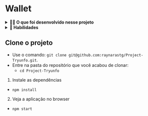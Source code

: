 # Wallet

<details>
  <summary><strong>👨‍💻 O que foi desenvolvido nesse projeto</strong></summary><br />

 Neste projeto foi desenvolvido um jogo no estilo Super Trunfo! Ao utilizar essa aplicação a pessoa usuária deverá ser capaz de:

  - Criar um baralho com o tema livre;

  - Adicionar e remover uma carta do baralho;

  - Visualizar todas as cartas que foram adicionadas ao baralho;

  - Jogar com o baralho criado.

</details>

<details>
  <summary><strong>💫 Habilidades</strong></summary><br />

Neste projeto foi aplicado os seguintes conceitos:

  - Ler o estado de um componente e usá-lo para alterar o que exibimos no browser

  - Inicializar um componente, dando a ele um estado pré-definido

  - Atualizar o estado de um componente

  - Capturar eventos utilizando a sintaxe do React

  - Criar formulários utilizando sintaxe JSX com as tags: `input`, `textarea`, `select`, `form`, `checkbox`

  - Transmitir informações de componentes filhos para componentes pais via callbacks
  
</details>


## Clone o projeto

- Use o comando: `git clone git@github.com:raynarastg/Project-Tryunfo.git`.
- Entre na pasta do repositório que você acabou de clonar:
  - `cd Project-Tryunfo`

1. Instale as dependências

- `npm install`

2. Veja a aplicação no browser

- `npm start`


</details><br />
